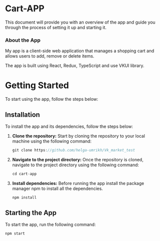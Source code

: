 # Cart-APP

This document will provide you with an overview of the app and guide you through the process of setting it up and starting it.

### **About the App** 
My app is a client-side web application that manages a shopping cart and allows users to add, remove or delete items.

The app is built using React, Redux, TypeScript and use VKUI library.

# Getting Started
To start using the app, follow the steps below:

## Installation
To install the app and its dependencies, follow the steps below:
1.  **Clone the repository:** 
	Start by cloning the repository to your local machine using the following command:
	```cpp
	git clone https://github.com/helga-umrikh/Vk_market_test
	```
2.  **Navigate to the project directory:**
	Once the repository is cloned, navigate to the project directory using the following command:
	```cpp
	cd cart-app
	```
3. **Install dependencies:**
	Before running the app install the package manager npm to install all the dependencies. 
	```cpp
	npm install
	```
	
## Starting the App
To start the app, run the following command:
```cpp
npm start
```